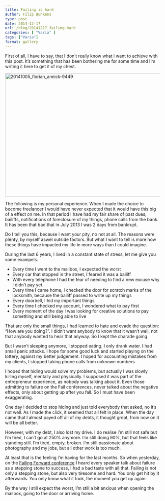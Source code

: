 ```yaml
---
title: Failing is hard
author: Filip Bunkens
type: post
date: 2014-12-17
url: /blog/20141217_failing-hard
categories: [ "Varia" ]
tags: ["Varia"]
format: gallery
---
```

First of all, I have to say, that I don&#8217;t really know what I want to achieve with this post. It&#8217;s something that has been bothering me for some time and I&#8217;m writing it here to get it of my chest.

[<img src="/wp-content/uploads/2014/12/20141005_florian_annick-9449-600x400.jpg" alt="20141005_florian_annick-9449" width="600" height="400" class="alignnone size-large wp-image-1004" />][1]

The following is my personal experience. When I made the choice to become freelancer I would have never expected that it would have this big of a effect on me. In that period I have had my fair share of past dues, bailiffs, notifications of foreclosure of my things, phone calls from the bank. It has been that bad that in July 2013 I was 2 days from bankrupt.

Do I tell you this, because I want your pity, no not at all. The reasons were plenty, by myself aswel outside factors. But what I want to tell is more how these things have impacted my life in more ways than I could imagine.

During the last 6 years, I lived in a constant state of stress, let me give you some exampels.

  * Every time I went to the mailbox, I expected the worst
  * Every car that stopped in the street, I feared it was a bailiff
  * With every telephone I had the fear of needing to find a new excuse why I didn&#8217;t pay yet.
  * Every time I came home, I checked the door for scratch marks of the locksmith, because the bailiff passed to write up my things
  * Every doorbell, I hid my important things
  * Every time I checked my account, I wondered what to pay first
  * Every moment of the day I was looking for creative solutions to pay something and still being able to live

That are only the small things, I had learned to hate and evade the question: &#8220;How are you doing?&#8221;. I didn&#8217;t want anybody to know that it wasn&#8217;t well, not that anybody wanted to hear that anyway. So I kept the charade going

But I wasn&#8217;t sleeping anymore, I stopped eating, I only drank water. I had small panic attacks. I hope for some good luck and started playing on the lottery, against my better judgement. I hoped for accounting mistakes from my clients, I stopped taking phone calls from unknown numbers

I hoped that hiding would solve my problems, but actually I was slowly killing myself, mentally and physically. I supposed it was part of the entrepreneur experience, as nobody was talking about it. Even those admitting to failure on the Fail conferences, never talked about the negative effects, only about getting up after you fall. So I must have been exaggerating.

One day I decided to stop hiding and just told everybody that asked, no it&#8217;s not well. As I made the click, it seemed that all felt in place. When the day came that I almost payed off all of my debts, it thought great, from now on it will be all better.

However, with my debt, I also lost my drive. I do realise I&#8217;m still not safe but I&#8217;m tired, I can&#8217;t go at 250% anymore. I&#8217;m still doing 90%, but that feels like standing still. I&#8217;m tired, empty, broken. I&#8217;m still passionate about photography and my jobs, but all other work is too much.

At least that is the feeling I&#8217;m having for the last months. So when yesterday, on the <a href="http://www.failingforward.eu" title="Failing Forward 2014" rel="collegue">Failing Forward conference</a> I heard every speaker talk about failure as a stepping stone to success, I had a bad taste with all that. Failing is not only a stepping stone, but also very tiresome and hard. You only get hit by it afterwards. You only know what it took, the moment you get up again.

By the way I still expect the worst, I&#8217;m still a bit anxious when opening the mailbox, going to the door or arriving home.

 [1]: /wp-content/uploads/2014/12/20141005_florian_annick-9449.jpg